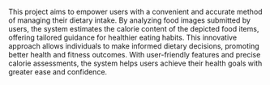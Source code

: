 This project aims to empower users with a convenient and accurate method of managing their dietary intake. By analyzing food images submitted by users, the system estimates the calorie content of the depicted food items, offering tailored guidance for healthier eating habits. This innovative approach allows individuals to make informed dietary decisions, promoting better health and fitness outcomes. With user-friendly features and precise calorie assessments, the system helps users achieve their health goals with greater ease and confidence.
